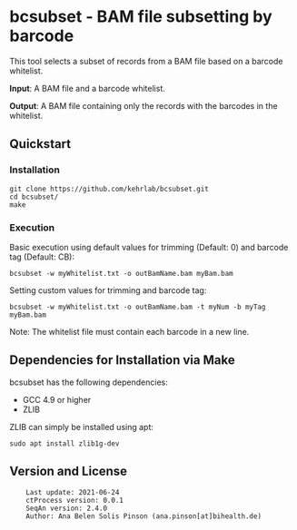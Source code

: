 
bcsubset - BAM file subsetting by barcode 
=========================================

This tool selects a subset of records from a BAM file based on a barcode whitelist. 

<b>Input</b>: A BAM file and a barcode whitelist.

<b>Output</b>: A BAM file containing only  the records with the barcodes in the whitelist.

## Quickstart

### Installation
```
git clone https://github.com/kehrlab/bcsubset.git
cd bcsubset/
make
```

###  Execution
Basic execution using default values for trimming (Default: 0) and barcode tag (Default: CB):
``` 
bcsubset -w myWhitelist.txt -o outBamName.bam myBam.bam
```
Setting custom values for trimming and barcode tag:
``` 
bcsubset -w myWhitelist.txt -o outBamName.bam -t myNum -b myTag myBam.bam
```
Note: The whitelist file must contain each barcode in a new line.

## Dependencies for Installation via Make

bcsubset has the following dependencies:

-   GCC 4.9 or higher
-   ZLIB

ZLIB can simply be installed using apt:
```
sudo apt install zlib1g-dev
```

## Version and License
```
    Last update: 2021-06-24
    ctProcess version: 0.0.1
    SeqAn version: 2.4.0
    Author: Ana Belen Solis Pinson (ana.pinson[at]bihealth.de)
